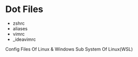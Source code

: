 # Dot Files

- zshrc
- aliases
- vimrc
- _ideavimrc

Config Files Of Linux & Windows Sub System Of Linux(WSL)
